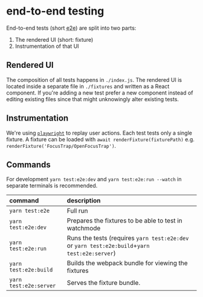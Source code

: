 # end-to-end testing

End-to-end tests (short <abbr title="end-to-end">e2e</abbr>) are split into two parts:

1. The rendered UI (short: fixture)
2. Instrumentation of that UI

## Rendered UI

The composition of all tests happens in `./index.js`.
The rendered UI is located inside a separate file in `./fixtures` and written as a React component.
If you're adding a new test prefer a new component instead of editing existing files since that might unknowingly alter existing tests.

## Instrumentation

We're using [`playwright`](https://playwright.dev) to replay user actions.
Each test tests only a single fixture.
A fixture can be loaded with `await renderFixture(fixturePath)` e.g. `renderFixture('FocusTrap/OpenFocusTrap')`.

## Commands

For development `yarn test:e2e:dev` and `yarn test:e2e:run --watch` in separate terminals is recommended.

| command                | description                                                                                   |
| :--------------------- | :-------------------------------------------------------------------------------------------- |
| `yarn test:e2e`        | Full run                                                                                      |
| `yarn test:e2e:dev`    | Prepares the fixtures to be able to test in watchmode                                         |
| `yarn test:e2e:run`    | Runs the tests (requires `yarn test:e2e:dev` or `yarn test:e2e:build`+`yarn test:e2e:server`) |
| `yarn test:e2e:build`  | Builds the webpack bundle for viewing the fixtures                                            |
| `yarn test:e2e:server` | Serves the fixture bundle.                                                                    |

